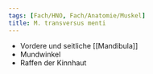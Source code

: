 ```yaml
---
tags: [Fach/HNO, Fach/Anatomie/Muskel]
title: M. transversus menti
---
```

*   Vordere und seitliche [[Mandibula]]
*   Mundwinkel
*   Raffen der Kinnhaut